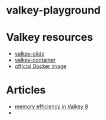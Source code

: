 # valkey-playground

# Valkey resources
- [valkey-glide](https://github.com/valkey-io/valkey-glide)
- [valkey-container](https://github.com/valkey-io/valkey-container)
- [official Docker image](https://hub.docker.com/r/valkey/valkey/)

# Articles
- [memory efficiency in Valkey 8](https://valkey.io/blog/valkey-memory-efficiency-8-0/)
- 
